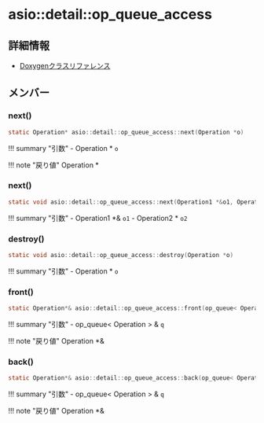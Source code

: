 # asio::detail::op_queue_access



## 詳細情報

- [Doxygenクラスリファレンス](https://lang-ship.com/reference/ESP32/latest/classasio_1_1detail_1_1op__queue__access.html)

## メンバー

### next()



```c
static Operation* asio::detail::op_queue_access::next(Operation *o)
```

!!! summary "引数"
	- Operation * `o` 

!!! note "戻り値"
	Operation *



### next()



```c
static void asio::detail::op_queue_access::next(Operation1 *&o1, Operation2 *o2)
```

!!! summary "引数"
	- Operation1 *& `o1` 
	- Operation2 * `o2` 



### destroy()



```c
static void asio::detail::op_queue_access::destroy(Operation *o)
```

!!! summary "引数"
	- Operation * `o` 



### front()



```c
static Operation*& asio::detail::op_queue_access::front(op_queue< Operation > &q)
```

!!! summary "引数"
	- op_queue< Operation > & `q` 

!!! note "戻り値"
	Operation *&



### back()



```c
static Operation*& asio::detail::op_queue_access::back(op_queue< Operation > &q)
```

!!! summary "引数"
	- op_queue< Operation > & `q` 

!!! note "戻り値"
	Operation *&



